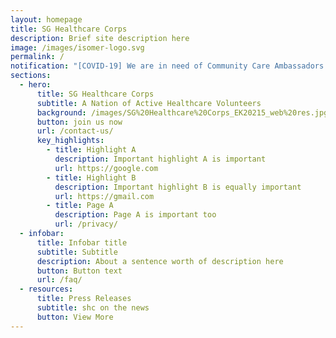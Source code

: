 ```yaml
---
layout: homepage
title: SG Healthcare Corps
description: Brief site description here
image: /images/isomer-logo.svg
permalink: /
notification: "[COVID-19] We are in need of Community Care Ambassadors! Join us now!"
sections:
  - hero:
      title: SG Healthcare Corps
      subtitle: A Nation of Active Healthcare Volunteers
      background: /images/SG%20Healthcare%20Corps_EK20215_web%20res.jpg
      button: join us now
      url: /contact-us/
      key_highlights:
        - title: Highlight A
          description: Important highlight A is important
          url: https://google.com
        - title: Highlight B
          description: Important highlight B is equally important
          url: https://gmail.com
        - title: Page A
          description: Page A is important too
          url: /privacy/
  - infobar:
      title: Infobar title
      subtitle: Subtitle
      description: About a sentence worth of description here
      button: Button text
      url: /faq/
  - resources:
      title: Press Releases
      subtitle: shc on the news
      button: View More
---
```


